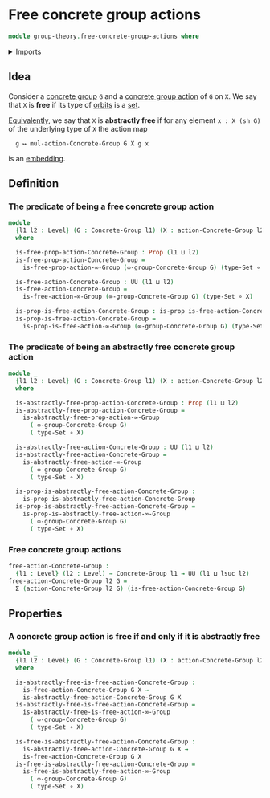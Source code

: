 # Free concrete group actions

```agda
module group-theory.free-concrete-group-actions where
```

<details><summary>Imports</summary>

```agda
open import foundation.dependent-pair-types
open import foundation.function-types
open import foundation.propositions
open import foundation.sets
open import foundation.universe-levels

open import group-theory.concrete-group-actions
open import group-theory.concrete-groups

open import higher-group-theory.free-higher-group-actions
```

</details>

## Idea

Consider a [concrete group](group-theory.concrete-groups.md) `G` and a
[concrete group action](group-theory.concrete-group-actions.md) of `G` on `X`.
We say that `X` is **free** if its type of
[orbits](group-theory.orbits-concrete-group-actions.md) is a
[set](foundation.sets.md).

[Equivalently](foundation.logical-equivalences.md), we say that `X` is
**abstractly free** if for any element `x : X (sh G)` of the underlying type of
`X` the action map

```text
  g ↦ mul-action-Concrete-Group G X g x
```

is an [embedding](foundation.embeddings.md).

## Definition

### The predicate of being a free concrete group action

```agda
module _
  {l1 l2 : Level} (G : Concrete-Group l1) (X : action-Concrete-Group l2 G)
  where

  is-free-prop-action-Concrete-Group : Prop (l1 ⊔ l2)
  is-free-prop-action-Concrete-Group =
    is-free-prop-action-∞-Group (∞-group-Concrete-Group G) (type-Set ∘ X)

  is-free-action-Concrete-Group : UU (l1 ⊔ l2)
  is-free-action-Concrete-Group =
    is-free-action-∞-Group (∞-group-Concrete-Group G) (type-Set ∘ X)

  is-prop-is-free-action-Concrete-Group : is-prop is-free-action-Concrete-Group
  is-prop-is-free-action-Concrete-Group =
    is-prop-is-free-action-∞-Group (∞-group-Concrete-Group G) (type-Set ∘ X)
```

### The predicate of being an abstractly free concrete group action

```agda
module _
  {l1 l2 : Level} (G : Concrete-Group l1) (X : action-Concrete-Group l2 G)
  where

  is-abstractly-free-prop-action-Concrete-Group : Prop (l1 ⊔ l2)
  is-abstractly-free-prop-action-Concrete-Group =
    is-abstractly-free-prop-action-∞-Group
      ( ∞-group-Concrete-Group G)
      ( type-Set ∘ X)

  is-abstractly-free-action-Concrete-Group : UU (l1 ⊔ l2)
  is-abstractly-free-action-Concrete-Group =
    is-abstractly-free-action-∞-Group
      ( ∞-group-Concrete-Group G)
      ( type-Set ∘ X)

  is-prop-is-abstractly-free-action-Concrete-Group :
    is-prop is-abstractly-free-action-Concrete-Group
  is-prop-is-abstractly-free-action-Concrete-Group =
    is-prop-is-abstractly-free-action-∞-Group
      ( ∞-group-Concrete-Group G)
      ( type-Set ∘ X)
```

### Free concrete group actions

```agda
free-action-Concrete-Group :
  {l1 : Level} (l2 : Level) → Concrete-Group l1 → UU (l1 ⊔ lsuc l2)
free-action-Concrete-Group l2 G =
  Σ (action-Concrete-Group l2 G) (is-free-action-Concrete-Group G)
```

## Properties

### A concrete group action is free if and only if it is abstractly free

```agda
module _
  {l1 l2 : Level} (G : Concrete-Group l1) (X : action-Concrete-Group l2 G)
  where

  is-abstractly-free-is-free-action-Concrete-Group :
    is-free-action-Concrete-Group G X →
    is-abstractly-free-action-Concrete-Group G X
  is-abstractly-free-is-free-action-Concrete-Group =
    is-abstractly-free-is-free-action-∞-Group
      ( ∞-group-Concrete-Group G)
      ( type-Set ∘ X)

  is-free-is-abstractly-free-action-Concrete-Group :
    is-abstractly-free-action-Concrete-Group G X →
    is-free-action-Concrete-Group G X
  is-free-is-abstractly-free-action-Concrete-Group =
    is-free-is-abstractly-free-action-∞-Group
      ( ∞-group-Concrete-Group G)
      ( type-Set ∘ X)
```
